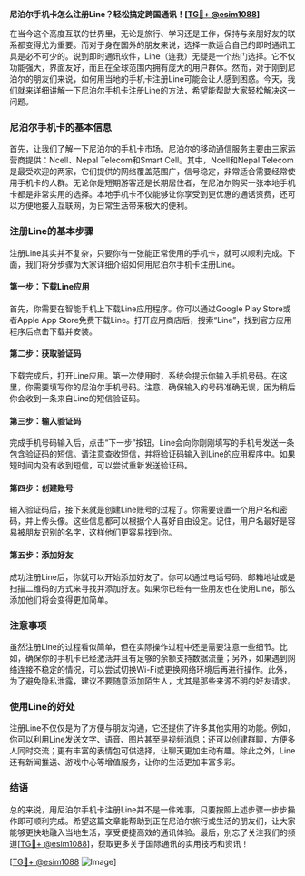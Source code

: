 **尼泊尔手机卡怎么注册Line？轻松搞定跨国通讯！[[TG💪+ @esim1088](https://t.me/s/esim1088)]**

在当今这个高度互联的世界里，无论是旅行、学习还是工作，保持与亲朋好友的联系都变得尤为重要。而对于身在国外的朋友来说，选择一款适合自己的即时通讯工具是必不可少的。说到即时通讯软件，Line（连我）无疑是一个热门选择。它不仅功能强大，界面友好，而且在全球范围内拥有庞大的用户群体。然而，对于刚到尼泊尔的朋友们来说，如何用当地的手机卡注册Line可能会让人感到困惑。今天，我们就来详细讲解一下尼泊尔手机卡注册Line的方法，希望能帮助大家轻松解决这一问题。

### 尼泊尔手机卡的基本信息

首先，让我们了解一下尼泊尔的手机卡市场。尼泊尔的移动通信服务主要由三家运营商提供：Ncell、Nepal Telecom和Smart Cell。其中，Ncell和Nepal Telecom是最受欢迎的两家，它们提供的网络覆盖范围广，信号稳定，非常适合需要经常使用手机卡的人群。无论你是短期游客还是长期居住者，在尼泊尔购买一张本地手机卡都是非常实用的选择。本地手机卡不仅能够让你享受到更优惠的通话资费，还可以方便地接入互联网，为日常生活带来极大的便利。

### 注册Line的基本步骤

注册Line其实并不复杂，只要你有一张能正常使用的手机卡，就可以顺利完成。下面，我们将分步骤为大家详细介绍如何用尼泊尔手机卡注册Line。

#### 第一步：下载Line应用

首先，你需要在智能手机上下载Line应用程序。你可以通过Google Play Store或者Apple App Store免费下载Line。打开应用商店后，搜索“Line”，找到官方应用程序后点击下载并安装。

#### 第二步：获取验证码

下载完成后，打开Line应用。第一次使用时，系统会提示你输入手机号码。在这里，你需要填写你的尼泊尔手机号码。注意，确保输入的号码准确无误，因为稍后你会收到一条来自Line的短信验证码。

#### 第三步：输入验证码

完成手机号码输入后，点击“下一步”按钮。Line会向你刚刚填写的手机号发送一条包含验证码的短信。请注意查收短信，并将验证码输入到Line的应用程序中。如果短时间内没有收到短信，可以尝试重新发送验证码。

#### 第四步：创建账号

输入验证码后，接下来就是创建Line账号的过程了。你需要设置一个用户名和密码，并上传头像。这些信息都可以根据个人喜好自由设定。记住，用户名最好是容易被朋友识别的名字，这样他们更容易找到你。

#### 第五步：添加好友

成功注册Line后，你就可以开始添加好友了。你可以通过电话号码、邮箱地址或是扫描二维码的方式来寻找并添加好友。如果你已经有一些朋友也在使用Line，那么添加他们将会变得更加简单。

### 注意事项

虽然注册Line的过程看似简单，但在实际操作过程中还是需要注意一些细节。比如，确保你的手机卡已经激活并且有足够的余额支持数据流量；另外，如果遇到网络连接不稳定的情况，可以尝试切换Wi-Fi或更换网络环境后再进行操作。此外，为了避免隐私泄露，建议不要随意添加陌生人，尤其是那些来源不明的好友请求。

### 使用Line的好处

注册Line不仅仅是为了方便与朋友沟通，它还提供了许多其他实用的功能。例如，你可以利用Line发送文字、语音、图片甚至是视频消息；还可以创建群聊，方便多人同时交流；更有丰富的表情包可供选择，让聊天更加生动有趣。除此之外，Line还有新闻推送、游戏中心等增值服务，让你的生活更加丰富多彩。

### 结语

总的来说，用尼泊尔手机卡注册Line并不是一件难事，只要按照上述步骤一步步操作即可顺利完成。希望这篇文章能帮助到正在尼泊尔旅行或生活的朋友们，让大家能够更快地融入当地生活，享受便捷高效的通讯体验。最后，别忘了关注我们的频道[[TG💪+ @esim1088](https://t.me/s/esim1088)]，获取更多关于国际通讯的实用技巧和资讯！

[[TG💪+ @esim1088](https://t.me/s/esim1088) ![Image](https://i.postimg.cc/4NQfJmqS/Snipaste-2025-05-13-00-14-12.png)]